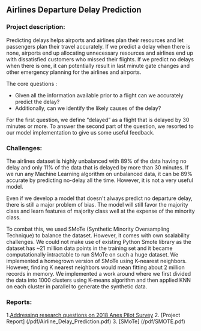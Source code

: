 ## Airlines Departure Delay Prediction

### Project description: 
Predicting delays helps airports and airlines plan their resources and let passengers plan their travel accurately. If we predict a delay when there is none, airports end up allocating unnecessary resources and airlines end up with dissatisfied customers who missed their flights. If we predict no delays when there is one, it can potentially result in last minute gate changes and other emergency planning for the airlines and airports.

The core questions : 
- Given all the information available prior to a flight can we accurately predict the delay? 
- Additionally, can we identify the likely causes of the delay?

For the first question, we define “delayed” as a flight that is delayed by 30 minutes or more. To answer the second part of the question, we resorted to our model implementation to give us some useful feedback.


### Challenges:
The airlines dataset is highly unbalanced with 89% of the data having no delay and only 11% of the data that is delayed by more than 30 minutes. If we run any Machine Learning algorithm on unbalanced data, it can be 89% accurate by predicting no-delay all the time. However, it is not a very useful model. 

Even if we develop a model that doesn't always predict no departure delay, there is still a major problem of bias. The model will still favor the majority class and learn features of majority class well at the expense of the minority class.

To combat this, we used SMoTe (Synthetic Minority Oversampling Technique) to balance the dataset. However, it comes with own scalability challenges. We could not make use of existing Python Smote library as the dataset has ~21 million data points in the training set and it became computationally intractable to run SMoTe on such a huge dataset. We implemented a homegrown version of SMoTe using K-nearest neighbors. However, finding K nearest neighbors would mean fitting about 2 million records in memory. We implemented a work around where we first divided the data into 1000 clusters using K-means algorithm and then applied KNN on each cluster in parallel to generate the synthetic data.

### Reports:
1.[Addressing research questions on 2018 Anes Pilot Survey](/pdf/Lab2-ComparingMeans.pdf)
2. [Project Report] (/pdf/Airline_Delay_Prediction.pdf)
3. [SMoTe] (/pdf/SMOTE.pdf)
